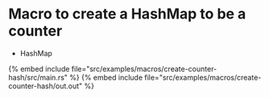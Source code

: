 # Macro to create a HashMap to be a counter

* HashMap

{% embed include file="src/examples/macros/create-counter-hash/src/main.rs" %}
{% embed include file="src/examples/macros/create-counter-hash/out.out" %}


